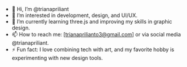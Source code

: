 - 👋 Hi, I’m @trianapriliant  
- 👀 I’m interested in development, design, and UI/UX.  
- 🌱 I’m currently learning three.js and improving my skills in graphic design.  
- 📫 How to reach me: [trianaprilianto3@gmail.com] or via social media @trianapriliant.   
- ⚡ Fun fact: I love combining tech with art, and my favorite hobby is experimenting with new design tools.  
